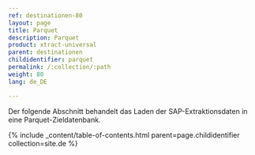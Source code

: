 ```yaml
---
ref: destinationen-80
layout: page
title: Parquet
description: Parquet
product: xtract-universal
parent: destinationen
childidentifier: parquet
permalink: /:collection/:path
weight: 80
lang: de_DE

---
```


Der folgende Abschnitt behandelt das Laden der SAP-Extraktionsdaten in eine Parquet-Zieldatenbank.

{% include _content/table-of-contents.html parent=page.childidentifier collection=site.de %}
